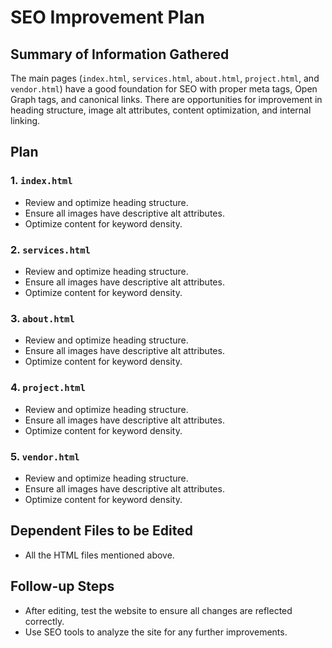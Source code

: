 # SEO Improvement Plan

## Summary of Information Gathered
The main pages (`index.html`, `services.html`, `about.html`, `project.html`, and `vendor.html`) have a good foundation for SEO with proper meta tags, Open Graph tags, and canonical links. There are opportunities for improvement in heading structure, image alt attributes, content optimization, and internal linking.

## Plan

### 1. `index.html`
- Review and optimize heading structure.
- Ensure all images have descriptive alt attributes.
- Optimize content for keyword density.

### 2. `services.html`
- Review and optimize heading structure.
- Ensure all images have descriptive alt attributes.
- Optimize content for keyword density.

### 3. `about.html`
- Review and optimize heading structure.
- Ensure all images have descriptive alt attributes.
- Optimize content for keyword density.

### 4. `project.html`
- Review and optimize heading structure.
- Ensure all images have descriptive alt attributes.
- Optimize content for keyword density.

### 5. `vendor.html`
- Review and optimize heading structure.
- Ensure all images have descriptive alt attributes.
- Optimize content for keyword density.

## Dependent Files to be Edited
- All the HTML files mentioned above.

## Follow-up Steps
- After editing, test the website to ensure all changes are reflected correctly.
- Use SEO tools to analyze the site for any further improvements.
